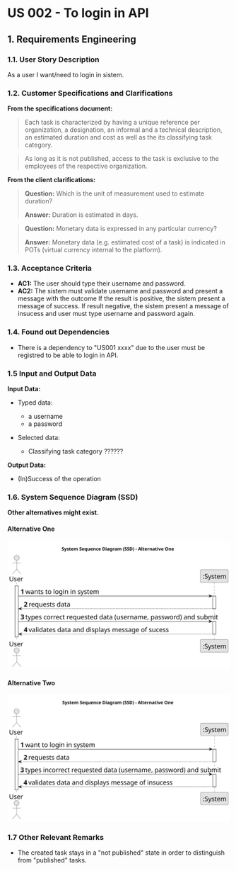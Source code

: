 # US 002 - To login in API

## 1. Requirements Engineering


### 1.1. User Story Description


As a user I want/need to login in sistem.



### 1.2. Customer Specifications and Clarifications 


**From the specifications document:**

>	Each task is characterized by having a unique reference per organization, a designation, an informal and a technical description, an estimated duration and cost as well as the its classifying task category. 


>	As long as it is not published, access to the task is exclusive to the employees of the respective organization. 



**From the client clarifications:**

> **Question:** Which is the unit of measurement used to estimate duration?
>  
> **Answer:** Duration is estimated in days.


> **Question:** Monetary data is expressed in any particular currency?
>  
> **Answer:** Monetary data (e.g. estimated cost of a task) is indicated in POTs (virtual currency internal to the platform).


### 1.3. Acceptance Criteria


* **AC1:** The user should type their username and password.
* **AC2:** The sistem must validate username and password and present a message with the outcome 
	If the result is positive, the sistem present a message of success. 
	If result negative, the sistem present a message of insucess and user must type username and password again.


### 1.4. Found out Dependencies


* There is a dependency to "US001 xxxx" due to the user must be registred to be able to login in API.


### 1.5 Input and Output Data


**Input Data:**

* Typed data:
	* a username 
	* a password
	
* Selected data:
	* Classifying task category ??????


**Output Data:**

* (In)Success of the operation

### 1.6. System Sequence Diagram (SSD)

**Other alternatives might exist.**

#### Alternative One

![System Sequence Diagram - Alternative One](svg/us002-system-sequence-diagram-alternative-one.svg)

#### Alternative Two

![System Sequence Diagram - Alternative Two](svg/us002-system-sequence-diagram-alternative-two.svg)

### 1.7 Other Relevant Remarks

* The created task stays in a "not published" state in order to distinguish from "published" tasks.